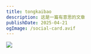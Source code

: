 ```yaml
---
title: tongkaibao
description: 这是一篇有意思的文章
publishDate: 2025-04-21
ogImage: /social-card.avif
---
```

![](https://img1.86868520.xyz/2025/04/307bb37d7bea903c73ebe5341b71fac5.jpeg)
